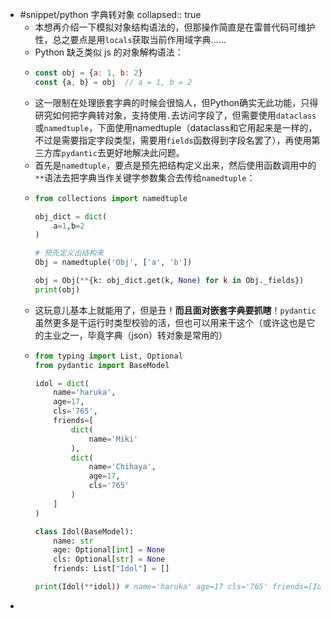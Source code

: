 - #snippet/python 字典转对象
  collapsed:: true
	- 本想再介绍一下模拟对象结构语法的，但那操作简直是在雷普代码可维护性，总之要点是用`locals`获取当前作用域字典……
	- Python 缺乏类似 js 的对象解构语法：
	- ```js
	  const obj = {a: 1, b: 2}
	  const {a, b} = obj  // a = 1, b = 2
	  ```
	- 这一限制在处理嵌套字典的时候会很恼人，但Python确实无此功能，只得研究如何把字典转对象，支持使用`.`去访问字段了，但需要使用`dataclass`或`namedtuple`，下面使用namedtuple（dataclass和它用起来是一样的，不过是需要指定字段类型，需要用`fields`函数得到字段名罢了），再使用第三方库`pydantic`去更好地解决此问题。
	- 首先是`namedtuple`，要点是预先把结构定义出来，然后使用函数调用中的`**`语法去把字典当作关键字参数集合去传给`namedtuple`：
	- ```python
	  from collections import namedtuple
	  
	  obj_dict = dict(
	      a=1,b=2
	  )
	  
	  # 预先定义出结构来
	  Obj = namedtuple('Obj', ['a', 'b'])
	  
	  obj = Obj(**{k: obj_dict.get(k, None) for k in Obj._fields})
	  print(obj)
	  ```
	- 这玩意儿基本上就能用了，但是丑！**而且面对嵌套字典要抓瞎**！`pydantic`虽然更多是干运行时类型校验的活，但也可以用来干这个（或许这也是它的主业之一，毕竟字典（json）转对象是常用的）
	- ```python
	  from typing import List, Optional
	  from pydantic import BaseModel
	  
	  idol = dict(
	      name='haruka',
	      age=17,
	      cls='765',
	      friends=[
	          dict(
	              name='Miki'
	          ),
	          dict(
	              name='Chihaya',
	              age=17,
	              cls='765'
	          )
	      ]
	  )
	  
	  class Idol(BaseModel):
	      name: str
	      age: Optional[int] = None
	      cls: Optional[str] = None
	      friends: List["Idol"] = []
	  
	  print(Idol(**idol)) # name='haruka' age=17 cls='765' friends=[Idol(name='Miki', age=None, cls=None, friends=[]), Idol(name='Chihaya', age=17, cls='765', friends=[])]
	  ```
-
